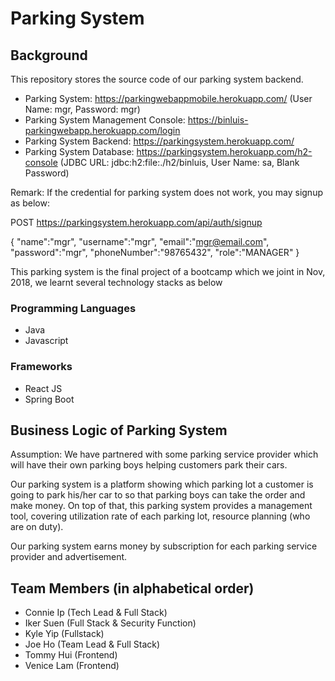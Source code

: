 # Parking System

## Background
This repository stores the source code of our parking system backend.

- Parking System: https://parkingwebappmobile.herokuapp.com/ (User Name: mgr, Password: mgr)
- Parking System Management Console: https://binluis-parkingwebapp.herokuapp.com/login
- Parking System Backend: https://parkingsystem.herokuapp.com/
- Parking System Database: https://parkingsystem.herokuapp.com/h2-console (JDBC URL: jdbc:h2:file:./h2/binluis, User Name: sa, Blank Password)

Remark:
If the credential for parking system does not work, you may signup as below:


POST    https://parkingsystem.herokuapp.com/api/auth/signup

{
    "name":"mgr",
    "username":"mgr",
    "email":"mgr@email.com",
    "password":"mgr",
    "phoneNumber":"98765432",
    "role":"MANAGER"
}

This parking system is the final project of a bootcamp which we joint in Nov, 2018, we learnt several technology stacks as below

### Programming Languages
- Java
- Javascript

### Frameworks
- React JS
- Spring Boot

## Business Logic of Parking System
Assumption:
We have partnered with some parking service provider which will have their own parking boys helping customers park their cars.

Our parking system is a platform showing which parking lot a customer is going to park his/her car to so that parking boys can take the order and make money. On top of that, this parking system provides a management tool, covering utilization rate of each parking lot, resource planning (who are on duty).

Our parking system earns money by subscription for each parking service provider and advertisement.

## Team Members (in alphabetical order)
- Connie Ip (Tech Lead & Full Stack)
- Iker Suen (Full Stack & Security Function)
- Kyle Yip (Fullstack)
- Joe Ho (Team Lead & Full Stack)
- Tommy Hui (Frontend)
- Venice Lam (Frontend)
